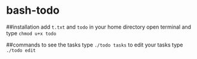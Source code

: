 # bash-todo

##installation
add `t.txt` and `todo` in your home directory
open terminal and type `chmod u+x todo`

##commands
to see the tasks type `./todo tasks`
to edit your tasks type `./todo edit`
